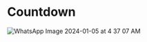 # Countdown 


![WhatsApp Image 2024-01-05 at 4 37 07 AM](https://github.com/leylamatar/date-timer-mainn/assets/59232417/24f2ea81-7ee2-468c-aefe-60870b406f0f)
